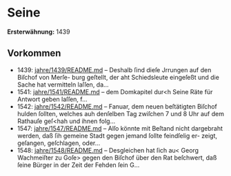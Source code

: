 # Seine

**Ersterwähnung:** 1439

## Vorkommen
- 1439: [jahre/1439/README.md](../jahre/1439/README.md) – Deshalb ſind dieſe Jrrungen auf den Biſchof von Merſe-
burg geſtellt, der aht Schiedsleute eingeſeßt und die Sache
hat vermitteln laſſen, da...
- 1541: [jahre/1541/README.md](../jahre/1541/README.md) – dem Domkapitel dur<h Seine Räte für
Antwort geben laſſen, f...
- 1542: [jahre/1542/README.md](../jahre/1542/README.md) – Fanuar, dem neuen beſtätigten Biſchof
hulden ſollten, welches auh denſelben Tag zwiſchen 7 und
8 Uhr auf dem Rathauſe geſ<hah und ihnen folg...
- 1547: [jahre/1547/README.md](../jahre/1547/README.md) – Alſo könnte mit Beſtand nicht dargebraht werden,
daß ſih gemeine Stadt gegen jemand ſollte feindſelig er-
zeigt, geſangen, geſchlagen, oder...
- 1548: [jahre/1548/README.md](../jahre/1548/README.md) – Desgleichen hat ſich au< Georg Wachmeiſter zu Goſe>
gegen den Biſchof über den Rat beſchwert, daß ſeine
Bürger in der Zeit der Fehden ſein G...
